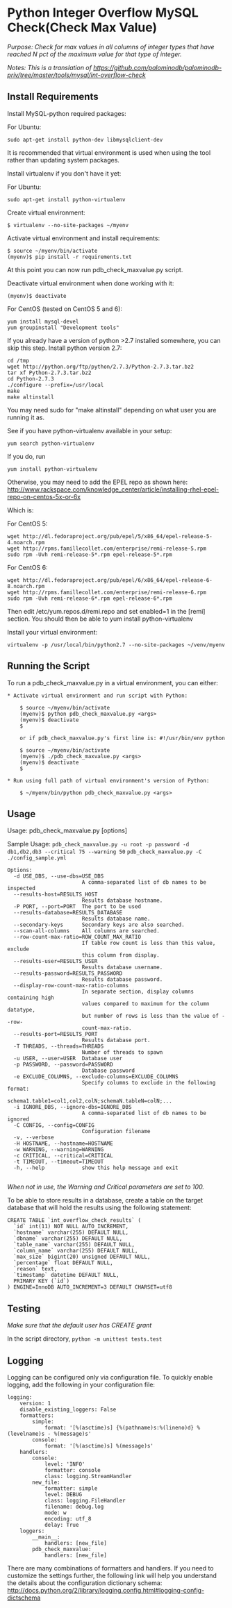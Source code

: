 Python Integer Overflow MySQL Check(Check Max Value)
================================

*Purpose: Check for max values in all columns of integer types that have reached N pct of the maximum value for that type of integer.*

*Notes: This is a translation of https://github.com/palominodb/palominodb-priv/tree/master/tools/mysql/int-overflow-check*

Install Requirements
-------------------------------

Install MySQL-python required packages:

For Ubuntu:
```
sudo apt-get install python-dev libmysqlclient-dev
```

It is recommended that virtual environment is used when using the tool rather than updating system packages.

Install virtualenv if you don't have it yet:

For Ubuntu:
```
sudo apt-get install python-virtualenv
```

Create virtual environment:
```
$ virtualenv --no-site-packages ~/myenv
```

Activate virtual environment and install requirements:
```
$ source ~/myenv/bin/activate
(myenv)$ pip install -r requirements.txt
```
At this point you can now run pdb_check_maxvalue.py script.

Deactivate virtual environment when done working with it:
```
(myenv)$ deactivate
```

For CentOS (tested on CentOS 5 and 6):
```
yum install mysql-devel
yum groupinstall "Development tools"
```
If you already have a version of python >2.7 installed somewhere, you can skip this step.  Install python version 2.7:

```
cd /tmp
wget http://python.org/ftp/python/2.7.3/Python-2.7.3.tar.bz2
tar xf Python-2.7.3.tar.bz2
cd Python-2.7.3
./configure --prefix=/usr/local
make
make altinstall
```
You may need sudo for "make altinstall" depending on what user you are running it as.

See if you have python-virtualenv available in your setup:
```
yum search python-virtualenv
```
If you do, run
```
yum install python-virtualenv
```
Otherwise, you may need to add the EPEL repo as shown here: http://www.rackspace.com/knowledge_center/article/installing-rhel-epel-repo-on-centos-5x-or-6x

Which is:

For CentOS 5:
```
wget http://dl.fedoraproject.org/pub/epel/5/x86_64/epel-release-5-4.noarch.rpm
wget http://rpms.famillecollet.com/enterprise/remi-release-5.rpm
sudo rpm -Uvh remi-release-5*.rpm epel-release-5*.rpm
```

For CentOS 6:
```
wget http://dl.fedoraproject.org/pub/epel/6/x86_64/epel-release-6-8.noarch.rpm
wget http://rpms.famillecollet.com/enterprise/remi-release-6.rpm
sudo rpm -Uvh remi-release-6*.rpm epel-release-6*.rpm
```
Then edit /etc/yum.repos.d/remi.repo and set enabled=1 in the [remi] section.
You should then be able to yum install python-virtualenv

Install your virtual environment:

```
virtualenv -p /usr/local/bin/python2.7 --no-site-packages ~/venv/myenv
```

Running the Script
------------------

To run a pdb_check_maxvalue.py in a virtual environment, you can either:

    * Activate virtual environment and run script with Python:

        $ source ~/myenv/bin/activate
        (myenv)$ python pdb_check_maxvalue.py <args>
        (myenv)$ deactivate
        $

        or if pdb_check_maxvalue.py's first line is: #!/usr/bin/env python

        $ source ~/myenv/bin/activate
        (myenv)$ ./pdb_check_maxvalue.py <args>
        (myenv)$ deactivate
        $

    * Run using full path of virtual environment's version of Python:

        $ ~/myenv/bin/python pdb_check_maxvalue.py <args>


Usage
-----

Usage: pdb_check_maxvalue.py \[options\]

Sample Usage:
  `pdb_check_maxvalue.py -u root -p password -d db1,db2,db3 --critical 75 --warning 50`
  `pdb_check_maxvalue.py -C ./config_sample.yml`

```
Options:
  -d USE_DBS, --use-dbs=USE_DBS
                        A comma-separated list of db names to be inspected
  --results-host=RESULTS_HOST
                        Results database hostname.
  -P PORT, --port=PORT  The port to be used
  --results-database=RESULTS_DATABASE
                        Results database name.
  --secondary-keys      Secondary keys are also searched.
  --scan-all-columns    All columns are searched.
  --row-count-max-ratio=ROW_COUNT_MAX_RATIO
                        If table row count is less than this value, exclude
                        this column from display.
  --results-user=RESULTS_USER
                        Results database username.
  --results-password=RESULTS_PASSWORD
                        Results database password.
  --display-row-count-max-ratio-columns
                        In separate section, display columns containing high
                        values compared to maximum for the column datatype,
                        but number of rows is less than the value of --row-
                        count-max-ratio.
  --results-port=RESULTS_PORT
                        Results database port.
  -T THREADS, --threads=THREADS
                        Number of threads to spawn
  -u USER, --user=USER  Database user
  -p PASSWORD, --password=PASSWORD
                        Database password
  -e EXCLUDE_COLUMNS, --exclude-columns=EXCLUDE_COLUMNS
                        Specify columns to exclude in the following format:
                        schema1.table1=col1,col2,colN;schemaN.tableN=colN;...
  -i IGNORE_DBS, --ignore-dbs=IGNORE_DBS
                        A comma-separated list of db names to be ignored
  -C CONFIG, --config=CONFIG
                        Configuration filename
  -v, --verbose
  -H HOSTNAME, --hostname=HOSTNAME
  -w WARNING, --warning=WARNING
  -c CRITICAL, --critical=CRITICAL
  -t TIMEOUT, --timeout=TIMEOUT
  -h, --help            show this help message and exit


```

  *When not in use, the Warning and Critical parameters are set to 100.*

To be able to store results in a database, create a table on the target database that will hold the results using the following statement:
```
CREATE TABLE `int_overflow_check_results` (
  `id` int(11) NOT NULL AUTO_INCREMENT,
  `hostname` varchar(255) DEFAULT NULL,
  `dbname` varchar(255) DEFAULT NULL,
  `table_name` varchar(255) DEFAULT NULL,
  `column_name` varchar(255) DEFAULT NULL,
  `max_size` bigint(20) unsigned DEFAULT NULL,
  `percentage` float DEFAULT NULL,
  `reason` text,
  `timestamp` datetime DEFAULT NULL,
  PRIMARY KEY (`id`)
) ENGINE=InnoDB AUTO_INCREMENT=3 DEFAULT CHARSET=utf8
```


Testing
-------------------------------
*Make sure that the default user has CREATE grant*

In the script directory,
`python -m unittest tests.test`


Logging
-------

Logging can be configured only via configuration file.
To quickly enable logging, add the following in your configuration file:
```
logging:
    version: 1
    disable_existing_loggers: False
    formatters:
        simple:
            format: '[%(asctime)s] {%(pathname)s:%(lineno)d} %(levelname)s - %(message)s'
        console:
            format: '[%(asctime)s] %(message)s'
    handlers:
        console:
            level: 'INFO'
            formatter: console
            class: logging.StreamHandler
        new_file:
            formatter: simple
            level: DEBUG
            class: logging.FileHandler
            filename: debug.log
            mode: w
            encoding: utf_8
            delay: True
    loggers:
        __main__:
            handlers: [new_file]
        pdb_check_maxvalue:
            handlers: [new_file]
```

There are many combinations of formatters and handlers.
If you need to customize the settings further, the following link will help you understand the details about the configuration dictionary schema:
http://docs.python.org/2/library/logging.config.html#logging-config-dictschema
